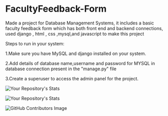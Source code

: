 # FacultyFeedback-Form
Made a project for Database Management Systems, it includes a basic faculty feedback form which has both front end and backend connections, used django , html , css ,mysql,and javascript to make this project


Steps to run in your system:

1.Make sure you have MySQL and django installed on your system.

2.Add details of database name,username and password for MYSQL in database connection present in the "manage.py" file

3.Create a superuser to access the admin panel for the project.

![Your Repository's Stats](https://github-readme-stats.vercel.app/api?username=akshatmiglani&show_icons=true)

![Your Repository's Stats](https://github-readme-stats.vercel.app/api/top-langs/?username=akshatmiglani&theme=blue-green)

![GitHub Contributors Image](https://contrib.rocks/image?repo=akshatmiglani/FacultyFeedback-Form)

